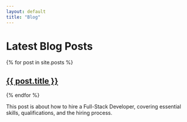 ```yaml
---
layout: default
title: "Blog"
---
```


# Latest Blog Posts

{% for post in site.posts %}

  <h2><a href="{{ site.baseurl }}{{ post.url }}">{{ post.title }}</a></h2>  
{% endfor %}
<p>This post is about how to hire a Full-Stack Developer, covering essential skills, qualifications, and the hiring process.</p>
